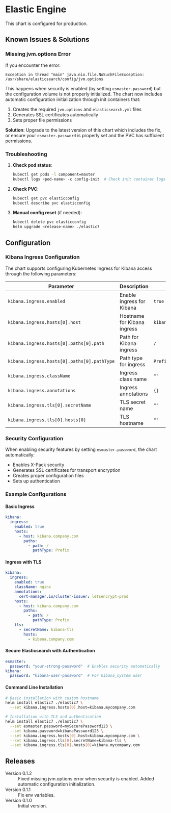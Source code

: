 # Elastic Engine

This chart is configured for production.

## Known Issues & Solutions

### Missing jvm.options Error

If you encounter the error:
```
Exception in thread "main" java.nio.file.NoSuchFileException: /usr/share/elasticsearch/config/jvm.options
```

This happens when security is enabled (by setting `esmaster.password`) but the configuration volume is not properly initialized. The chart now includes automatic configuration initialization through init containers that:

1. Creates the required `jvm.options` and `elasticsearch.yml` files
2. Generates SSL certificates automatically
3. Sets proper file permissions

**Solution**: Upgrade to the latest version of this chart which includes the fix, or ensure your `esmaster.password` is properly set and the PVC has sufficient permissions.

### Troubleshooting

1. **Check pod status**:
   ```bash
   kubectl get pods -l component=master
   kubectl logs <pod-name> -c config-init  # Check init container logs
   ```

2. **Check PVC**:
   ```bash
   kubectl get pvc elasticconfig
   kubectl describe pvc elasticconfig
   ```

3. **Manual config reset** (if needed):
   ```bash
   kubectl delete pvc elasticconfig
   helm upgrade <release-name> ./elastic7
   ```

## Configuration

### Kibana Ingress Configuration

The chart supports configuring Kubernetes Ingress for Kibana access through the following parameters:

| Parameter | Description | Default |
|-----------|-------------|---------|
| `kibana.ingress.enabled` | Enable ingress for Kibana | `true` |
| `kibana.ingress.hosts[0].host` | Hostname for Kibana ingress | `kibana.example.com` |
| `kibana.ingress.hosts[0].paths[0].path` | Path for Kibana ingress | `/` |
| `kibana.ingress.hosts[0].paths[0].pathType` | Path type for ingress | `Prefix` |
| `kibana.ingress.className` | Ingress class name | `""` |
| `kibana.ingress.annotations` | Ingress annotations | `{}` |
| `kibana.ingress.tls[0].secretName` | TLS secret name | `""` |
| `kibana.ingress.tls[0].hosts[0]` | TLS hostname | `""` |

### Security Configuration

When enabling security features by setting `esmaster.password`, the chart automatically:
- Enables X-Pack security
- Generates SSL certificates for transport encryption
- Creates proper configuration files
- Sets up authentication

### Example Configurations

#### Basic Ingress
```yaml
kibana:
  ingress:
    enabled: true
    hosts:
      - host: kibana.company.com
        paths:
          - path: /
            pathType: Prefix
```

#### Ingress with TLS
```yaml
kibana:
  ingress:
    enabled: true
    className: nginx
    annotations:
      cert-manager.io/cluster-issuer: letsencrypt-prod
    hosts:
      - host: kibana.company.com
        paths:
          - path: /
            pathType: Prefix
    tls:
      - secretName: kibana-tls
        hosts:
          - kibana.company.com
```

#### Secure Elasticsearch with Authentication
```yaml
esmaster:
  password: "your-strong-password"  # Enables security automatically
kibana:
  password: "kibana-user-password"  # For kibana_system user
```

#### Command Line Installation
```bash
# Basic installation with custom hostname
helm install elastic7 ./elastic7 \
  --set kibana.ingress.hosts[0].host=kibana.mycompany.com

# Installation with TLS and authentication
helm install elastic7 ./elastic7 \
  --set esmaster.password=mySecurePassword123 \
  --set kibana.password=kibanaPassword123 \
  --set kibana.ingress.hosts[0].host=kibana.mycompany.com \
  --set kibana.ingress.tls[0].secretName=kibana-tls \
  --set kibana.ingress.tls[0].hosts[0]=kibana.mycompany.com
```

## Releases

<dl>

  <dt>Version 0.1.2</dt>
  <dd>Fixed missing jvm.options error when security is enabled. Added automatic configuration initialization.</dd>

  <dt>Version 0.1.1</dt>
  <dd>Fix env variables.</dd>

  <dt>Version 0.1.0</dt>
  <dd>Initial version.</dd>

</dl>

